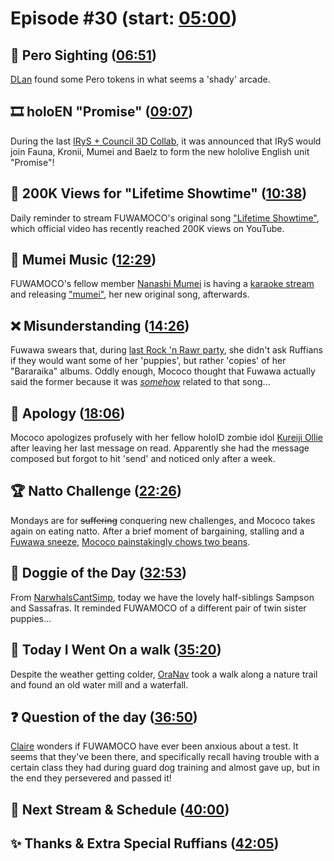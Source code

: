 # Episode #30 (start: [05:00](https://youtu.be/4ljeCZkA2mc?t=05m00s))

## 👀 Pero Sighting ([06:51](https://youtu.be/4ljeCZkA2mc?t=06m51s))

[DLan](https://twitter.com/DylanMend/status/1698633380928102867) found some Pero tokens in what seems a 'shady' arcade.

## 🎞️ holoEN "Promise" ([09:07](https://youtu.be/4ljeCZkA2mc?t=09m07s))

During the last [IRyS + Council 3D Collab](https://youtu.be/sEnjWtbnUj4), it was announced that IRyS would join Fauna, Kronii, Mumei and Baelz to form the new hololive English unit "Promise"!

## 🎤 200K Views for "Lifetime Showtime" ([10:38](https://youtu.be/4ljeCZkA2mc?t=10m38s))

Daily reminder to stream FUWAMOCO's original song ["Lifetime Showtime"](https://youtu.be/-wzgy7uTuSk), which official video has recently reached 200K views on YouTube.

## 🎼 Mumei Music ([12:29](https://youtu.be/4ljeCZkA2mc?t=12m29s))

FUWAMOCO's fellow member [Nanashi Mumei](https://www.youtube.com/@NanashiMumei) is having a [karaoke stream](https://youtu.be/bDjzpMmw-JY) and releasing ["mumei"](https://youtu.be/oA0CpI0vCK4), her new original song, afterwards.

## ❌ Misunderstanding ([14:26](https://youtu.be/4ljeCZkA2mc?t=14m26s))

Fuwawa swears that, during [last Rock 'n Rawr party](https://youtu.be/9e8Wnx-FRQk?t=3238), she didn't ask Ruffians if they would want some of her 'puppies', but rather 'copies' of her "Bararaika" albums. Oddly enough, Mococo thought that Fuwawa actually said the former because it was [*somehow*](https://youtu.be/QEOdcdct0wM?t=1m03s) related to that song...

## 🙇 Apology ([18:06](https://youtu.be/4ljeCZkA2mc?t=18m06s))

Mococo apologizes profusely with her fellow holoID zombie idol [Kureiji Ollie](https://youtube.com/@KureijiOllie) after leaving her last message on read. Apparently she had the message composed but forgot to hit 'send' and noticed only after a week.

## 🏆 Natto Challenge ([22:26](https://youtu.be/4ljeCZkA2mc?t=22m26s))

Mondays are for ~~suffering~~ conquering new challenges, and Mococo takes again on eating natto. After a brief moment of bargaining, stalling and a [Fuwawa sneeze](https://youtu.be/4ljeCZkA2mc?t=1656), [Mococo painstakingly chows two beans](https://youtu.be/4ljeCZkA2mc?t=1867).

## 🐶 Doggie of the Day ([32:53](https://youtu.be/4ljeCZkA2mc?t=32m53s))

From [NarwhalsCantSimp](https://twitter.com/NarwhalsCant/status/1710779669325193405), today we have the lovely half-siblings Sampson and Sassafras. It reminded FUWAMOCO of a different pair of twin sister puppies...

## 🚶 Today I Went On a walk ([35:20](https://youtu.be/4ljeCZkA2mc?t=35m20s))

Despite the weather getting colder, [OraNav](https://twitter.com/Nepgyaaaaaaa/status/1710216435807498516) took a walk along a nature trail and found an old water mill and a waterfall.

## ❓ Question of the day ([36:50](https://youtu.be/4ljeCZkA2mc?t=36m50s))

[Claire](https://twitter.com/ExistingClaire/status/1710657549304053829) wonders if FUWAMOCO have ever been anxious about a test. It seems that they've been there, and specifically recall having trouble with a certain class they had during guard dog training and almost gave up, but in the end they persevered and passed it!

## 📅 Next Stream & Schedule ([40:00](https://youtu.be/4ljeCZkA2mc?t=40m00s))

## ✨ Thanks & Extra Special Ruffians ([42:05](https://youtu.be/4ljeCZkA2mc?t=42m05s))
